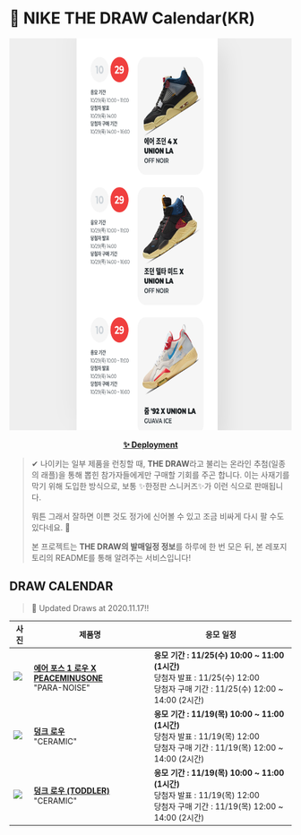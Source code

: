 # 👟 NIKE THE DRAW Calendar(KR)

<div align="center">
  <a href="https://junhoyeo.github.io/NIKE-THE-DRAW-Calendar/">
    <img src="./docs/images/preview.png" alt="Preview image of deployed application" height="700px" width="700px" />
  </a>
</div>

<p align="center">
  <a href="https://junhoyeo.github.io/NIKE-THE-DRAW-Calendar/">
    <strong>✨ Deployment</strong>
  </a>
</p>

> ✔ 나이키는 일부 제품을 런칭할 때, **THE DRAW**라고 불리는 온라인 추첨(일종의 래플)을 통해 뽑힌 참가자들에게만 구매할 기회를 주곤 합니다. 이는 사재기를 막기 위해 도입한 방식으로, 보통 ✨한정판 스니커즈✨가 이런 식으로 판매됩니다.
>
> 뭐튼 그래서 잘하면 이쁜 것도 정가에 신어볼 수 있고 조금 비싸게 다시 팔 수도 있다네요. 🤭
>
> 본 프로젝트는 **THE DRAW의 발매일정 정보**를 하루에 한 번 모은 뒤, 본 레포지토리의 README를 통해 알려주는 서비스입니다!

## DRAW CALENDAR

<!-- DRAW CALENDAR: START -->

> 👟 Updated Draws at 2020.11.17‼️

| 사진 | 제품명 | 응모 일정 |
| --- | ---- | ------- |
| <img src="https://static-breeze.nike.co.kr/kr/ko_kr/cmsstatic/product/9f97816f-dbe8-4f60-ade0-db5a8ce4aa04_primary.jpg?snkrBrowse" width="256" /> | <a href="https://www.nike.com/kr/launch/t/men/fw/nike-sportswear/DD3223-100/ditq63/air-force-1-07-paranoise"><strong>에어 포스 1 로우 X PEACEMINUSONE</strong><br /></a> "PARA-NOISE" | <strong>응모 기간 : 11/25(수) 10:00 ~ 11:00 (1시간)</strong><br />당첨자 발표 : 11/25(수) 12:00<br />당첨자 구매 기간 : 11/25(수) 12:00 ~ 14:00 (2시간) |
| <img src="https://static-breeze.nike.co.kr/kr/ko_kr/cmsstatic/product/-465851222/DA1469-001_DA1469-001_primary.jpg?snkrBrowse" width="256" /> | <a href="https://www.nike.com/kr/launch/t/men/fw/nike-sportswear/DA1469-001/nkix46/nike-dunk-low-sp"><strong>덩크 로우</strong><br /></a> "CERAMIC" | <strong>응모 기간 : 11/19(목) 10:00 ~ 11:00 (1시간)</strong><br />당첨자 발표 : 11/19(목) 12:00<br />당첨자 구매 기간 : 11/19(목) 12:00 ~ 14:00 (2시간) |
| <img src="https://static-breeze.nike.co.kr/kr/ko_kr/cmsstatic/product/DC8315-001/9f4fbedb-6d7c-4e71-804f-9cb85dfbe9de_primary.jpg?snkrBrowse" width="256" /> | <a href="https://www.nike.com/kr/launch/t/baby/fw/young-athletes/DC8315-001/eztx11/nike-dunk-low-sp-td"><strong>덩크 로우 (TODDLER)</strong><br /></a> "CERAMIC" | <strong>응모 기간 : 11/19(목) 10:00 ~ 11:00 (1시간)</strong><br />당첨자 발표 : 11/19(목) 12:00<br />당첨자 구매 기간 : 11/19(목) 12:00 ~ 14:00 (2시간) |

<!-- DRAW CALENDAR: END -->
